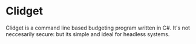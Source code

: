 # Clidget

Clidget is a command line based budgeting program written in C#. It's not neccesarily secure: but its simple and ideal for headless systems.
